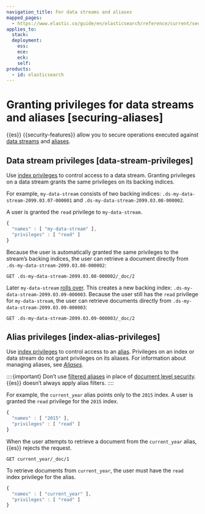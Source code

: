 ```yaml
---
navigation_title: For data streams and aliases
mapped_pages:
  - https://www.elastic.co/guide/en/elasticsearch/reference/current/securing-aliases.html
applies_to:
  stack:
  deployment:
    ess:
    ece:
    eck:
    self:
products:
  - id: elasticsearch
---
```


# Granting privileges for data streams and aliases [securing-aliases]

{{es}} {{security-features}} allow you to secure operations executed against [data streams](../../../manage-data/data-store/data-streams.md) and [aliases](../../../manage-data/data-store/aliases.md).

## Data stream privileges [data-stream-privileges]

Use [index privileges](/deploy-manage/users-roles/cluster-or-deployment-auth/elasticsearch-privileges.md#privileges-list-indices) to control access to a data stream. Granting privileges on a data stream grants the same privileges on its backing indices.

For example, `my-data-stream` consists of two backing indices: `.ds-my-data-stream-2099.03.07-000001` and `.ds-my-data-stream-2099.03.08-000002`.

A user is granted the `read` privilege to `my-data-stream`.

```js
{
  "names" : [ "my-data-stream" ],
  "privileges" : [ "read" ]
}
```

Because the user is automatically granted the same privileges to the stream’s backing indices, the user can retrieve a document directly from `.ds-my-data-stream-2099.03.08-000002`:

```console
GET .ds-my-data-stream-2099.03.08-000002/_doc/2
```

Later `my-data-stream` [rolls over](../../../manage-data/data-store/data-streams/use-data-stream.md#manually-roll-over-a-data-stream). This creates a new backing index: `.ds-my-data-stream-2099.03.09-000003`. Because the user still has the `read` privilege for `my-data-stream`, the user can retrieve documents directly from `.ds-my-data-stream-2099.03.09-000003`:

```console
GET .ds-my-data-stream-2099.03.09-000003/_doc/2
```


## Alias privileges [index-alias-privileges]

Use [index privileges](/deploy-manage/users-roles/cluster-or-deployment-auth/elasticsearch-privileges.md#privileges-list-indices) to control access to an [alias](../../../manage-data/data-store/aliases.md). Privileges on an index or data stream do not grant privileges on its aliases. For information about managing aliases, see [*Aliases*](../../../manage-data/data-store/aliases.md).

::::{important}
Don’t use [filtered aliases](../../../manage-data/data-store/aliases.md#filter-alias) in place of [document level security](controlling-access-at-document-field-level.md). {{es}} doesn’t always apply alias filters.
::::


For example, the `current_year` alias points only to the `2015` index. A user is granted the `read` privilege for the `2015` index.

```js
{
  "names" : [ "2015" ],
  "privileges" : [ "read" ]
}
```

When the user attempts to retrieve a document from the `current_year` alias, {{es}} rejects the request.

```console
GET current_year/_doc/1
```

To retrieve documents from `current_year`, the user must have the `read` index privilege for the alias.

```js
{
  "names" : [ "current_year" ],
  "privileges" : [ "read" ]
}
```


